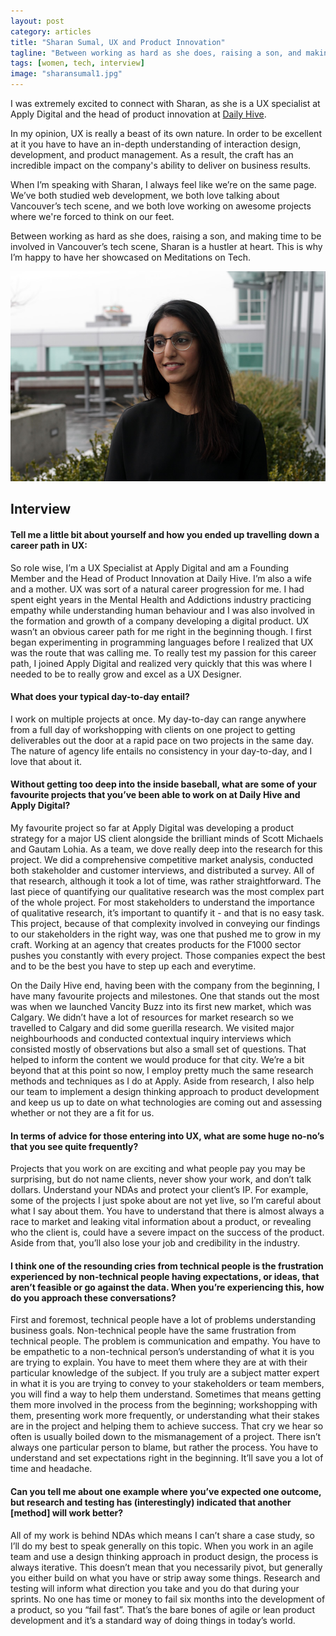 ```yaml
---
layout: post
category: articles
title: "Sharan Sumal, UX and Product Innovation"
tagline: "Between working as hard as she does, raising a son, and making time to be involved in Vancouver’s tech scene, Sharan is a hustler at heart."
tags: [women, tech, interview]
image: "sharansumal1.jpg"
---
```


I was extremely excited to connect with Sharan, as she is a UX specialist at Apply Digital and the head of product innovation at [Daily Hive](http://dailyhive.com/vancouver).

In my opinion, UX is really a beast of its own nature. In order to be excellent at it you have to have an in-depth understanding of interaction design, development, and product management. As a result, the craft has an incredible impact on the company's ability to deliver on business results.

When I’m speaking with Sharan, I always feel like we’re on the same page. We’ve both studied web development, we both love talking about Vancouver’s tech scene, and we both love working on awesome projects where we're forced to think on our feet.

Between working as hard as she does, raising a son, and making time to be involved in Vancouver’s tech scene, Sharan is a hustler at heart. This is why I’m happy to have her showcased on Meditations on Tech.

<center><img class="img-responsive" src="/img/posts/sharansumal2.jpg"></center>

## Interview

#### Tell me a little bit about yourself and how you ended up travelling down a career path in UX:
So role wise, I’m a UX Specialist at Apply Digital and am a Founding Member and the Head of Product Innovation at Daily Hive.  I’m also a wife and a mother. UX was sort of a natural career progression for me.  I had spent eight years in the Mental Health and Addictions industry practicing empathy while understanding human behaviour and I was also involved in the formation and growth of a company developing a digital product.  UX wasn’t an obvious career path for me right in the beginning though.  I first began experimenting in programming languages before I realized that UX was the route that was calling me.  To really test my passion for this career path, I joined Apply Digital and realized very quickly that this was where I needed to be to really grow and excel as a UX Designer.

#### What does your typical day-to-day entail?
I work on multiple projects at once. My day-to-day can range anywhere from a full day of workshopping with clients on one project to getting deliverables out the door at a rapid pace on two projects in the same day.  The nature of agency life entails no consistency in your day-to-day, and I love that about it.

#### Without getting too deep into the inside baseball, what are some of your favourite projects that you’ve been able to work on at Daily Hive and Apply Digital?
My favourite project so far at Apply Digital was developing a product strategy for a major US client alongside the brilliant minds of Scott Michaels and Gautam Lohia.  As a team, we dove really deep into the research for this project.  We did a comprehensive competitive market analysis, conducted both stakeholder and customer interviews, and distributed a survey.  All of that research, although it took a lot of time, was rather straightforward.  The last piece of quantifying our qualitative research was the most complex part of the whole project.  For most stakeholders to understand the importance of qualitative research, it’s important to quantify it - and that is no easy task.  This project, because of that complexity involved in conveying our findings to our stakeholders in the right way, was one that pushed me to grow in my craft. Working at an agency that creates products for the F1000 sector pushes you constantly with every project.  Those companies expect the best and to be the best you have to step up each and everytime.

On the Daily Hive end, having been with the company from the beginning, I have many favourite projects and milestones. One that stands out the most was when we launched Vancity Buzz into its first new market, which was Calgary.  We didn’t have a lot of resources for market research so we travelled to Calgary and did some guerilla research.  We visited major neighbourhoods and conducted contextual inquiry interviews which consisted mostly of observations but also a small set of questions.  That helped to inform the content we would produce for that city.  We’re a bit beyond that at this point so now, I employ pretty much the same research methods and techniques as I do at Apply.  Aside from research, I also help our team to implement a design thinking approach to product development and keep us up to date on what technologies are coming out and assessing whether or not they are a fit for us. 

#### In terms of advice for those entering into UX, what are some huge no-no’s that you see quite frequently?
Projects that you work on are exciting and what people pay you may be surprising, but do not name clients, never show your work, and don’t talk dollars.  Understand your NDAs and protect your client’s IP.  For example, some of the projects I just spoke about are not yet live, so I’m careful about what I say about them.  You have to understand that there is almost always a race to market and leaking vital information about a product, or revealing who the client is, could have a severe impact on the success of the product.  Aside from that, you’ll also lose your job and credibility in the industry. 

#### I think one of the resounding cries from technical people is the frustration experienced by non-technical people having expectations, or ideas, that aren’t feasible or go against the data. When you’re experiencing this, how do you approach these conversations? 
First and foremost, technical people have a lot of problems understanding business goals.  Non-technical people have the same frustration from technical people. The problem is communication and empathy.
You have to be empathetic to a non-technical person’s understanding of what it is you are trying to explain. You have to meet them where they are at with their particular knowledge of the subject.  If you truly are a subject matter expert in what it is you are trying to convey to your stakeholders or team members, you will find a way to help them understand.  Sometimes that means getting them more involved in the process from the beginning; workshopping with them, presenting work more frequently, or understanding what their stakes are in the project and helping them to achieve success.
That cry we hear so often is usually boiled down to the mismanagement of a project.  There isn’t always one particular person to blame, but rather the process.  You have to understand and set expectations right in the beginning.  It’ll save you a lot of time and headache.

#### Can you tell me about one example where you’ve expected one outcome, but research and testing has (interestingly) indicated that another [method] will work better?
All of my work is behind NDAs which means I can’t share a case study, so I’ll do my best to speak generally on this topic.  When you work in an agile team and use a design thinking approach in product design, the process is always iterative.  This doesn’t mean that you necessarily pivot, but generally you either build on what you have or strip away some things.  Research and testing will inform what direction you take and you do that during your sprints.  No one has time or money to fail six months into the development of a product, so you “fail fast”.  That’s the bare bones of agile or lean product development and it’s a standard way of doing things in today’s world.

